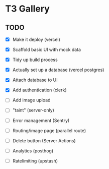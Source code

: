 # T3 Gallery

## TODO

- [x] Make it deploy (vercel)
- [x] Scaffold basic UI with mock data
- [x] Tidy up build process
- [x] Actually set up a database (vercel postgres)
- [x] Attach database to UI
- [x] Add authentication (clerk)
- [ ] Add image upload
- [ ] "taint" (server-only)
- [ ] Error management (Sentry)
- [ ] Routing/image page (parallel route)
- [ ] Delete button (Server Actions)
- [ ] Analytics (posthog)
- [ ] Ratelimiting (upstash)

